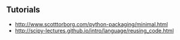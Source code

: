 ## Tutorials

* http://www.scotttorborg.com/python-packaging/minimal.html
* http://scipy-lectures.github.io/intro/language/reusing_code.html
